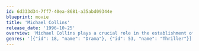```yaml
---
id: 6d333d34-7ff7-40ea-8681-a35abd09344e
blueprint: movie
title: 'Michael Collins'
release_date: '1996-10-25'
overview: 'Michael Collins plays a crucial role in the establishment of the Irish Free State in the 1920s, but becomes vilified by those hoping to create a completely independent Irish republic.'
genres: '[{"id": 18, "name": "Drama"}, {"id": 53, "name": "Thriller"}]'
---
```


